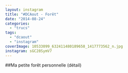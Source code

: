 ```yaml
---
layout: instagram
title: "#DCAout - Forêt"
date: "2014-08-24"
categories: 
  - "trucs"
tags: 
  - "dcaout"
  - "instagram"
coverImage: 10533099_632411480189658_1417773562_n.jpg
instagram: sGC28SymV7
---
```


##Ma petite forêt personnelle (détail)

